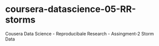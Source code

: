 # coursera-datascience-05-RR-storms
Cousera Data Science - Reproducibale Research - Assingment-2 Storm Data
